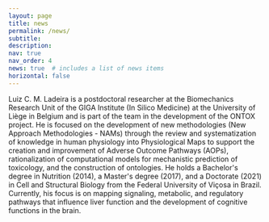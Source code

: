 ```yaml
---
layout: page
title: news
permalink: /news/
subtitle: 
description:
nav: true
nav_order: 4
news: true  # includes a list of news items
horizontal: false
---
```


Luiz C. M. Ladeira is a postdoctoral researcher at the Biomechanics Research Unit of the GIGA Institute (In Silico Medicine) at the University of Liège in Belgium and is part of the team in the development of the ONTOX project. He is focused on the development of new methodologies (New Approach Methodologies - NAMs) through the review and systematization of knowledge in human physiology into Physiological Maps to support the creation and improvement of Adverse Outcome Pathways (AOPs), rationalization of computational models for mechanistic prediction of toxicology, and the construction of ontologies. He holds a Bachelor's degree in Nutrition (2014), a Master's degree (2017), and a Doctorate (2021) in Cell and Structural Biology from the Federal University of Viçosa in Brazil. Currently, his focus is on mapping signaling, metabolic, and regulatory pathways that influence liver function and the development of cognitive functions in the brain.
